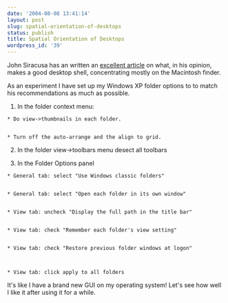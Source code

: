 ```yaml
---
date: '2004-08-08 13:41:14'
layout: post
slug: spatial-orientation-of-desktops
status: publish
title: Spatial Orientation of Desktops
wordpress_id: '39'
---
```


John Siracusa has an written an [excellent article](http://arstechnica.com/paedia/f/finder/finder-1.html) on what, in his opinion, makes a good desktop shell, concentrating mostly on the Macintosh finder.

As an experiment I have set up my Windows XP folder options to to match his recommendations as much as possible.



 
  1. In the folder context menu:
   
     
    * Do view->thumbnails in each folder.

     
    * Turn off the auto-arrange and the align to grid.

   
 

 
  2. In the folder view→toolbars menu desect all toolbars

 
  3. In the Folder Options panel
   
     
    * General tab: select "Use Windows classic folders"

     
    * General tab: select "Open each folder in its own window"

     
    * View tab: uncheck "Display the full path in the title bar"

     
    * View tab: check "Remember each folder's view setting" 

     
    * View tab: check "Restore previous folder windows at logon"


     
    * View tab: click apply to all folders

   
 



It's like I have a brand new GUI on my operating system!  Let's see how well I like it after using it for a while.

